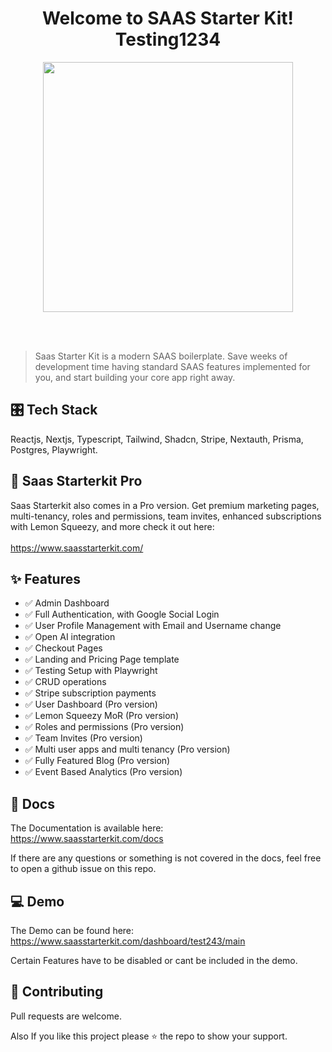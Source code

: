 <h1 align="center">Welcome to SAAS Starter Kit! Testing1234
</h1>
<p align="center">
  <img height="auto" width="400px" src="https://user-images.githubusercontent.com/24860061/113771653-839ae180-96d8-11eb-9df5-49a856019be4.png" />
<p align="center">
<br />
<br />
 
> Saas Starter Kit is a modern SAAS boilerplate. Save weeks of development time having standard SAAS features implemented for you, and start building your core app right away. 


## 🎛 Tech Stack 
Reactjs, Nextjs, Typescript, Tailwind, Shadcn, Stripe, Nextauth, Prisma, Postgres, Playwright. 


  
## 🧿 Saas Starterkit Pro
 
Saas Starterkit also comes in a Pro version. Get premium marketing pages, multi-tenancy, roles and permissions, team invites, enhanced subscriptions with Lemon Squeezy, and more check it out here: 
<br />
<br />
https://www.saasstarterkit.com/
<br />

## ✨ Features
-  ✅  Admin Dashboard
-  ✅  Full Authentication, with Google Social Login
-  ✅  User Profile Management with Email and Username change
-  ✅  Open AI integration
-  ✅  Checkout Pages
-  ✅  Landing and Pricing Page template
-  ✅  Testing Setup with Playwright
-  ✅  CRUD operations
-  ✅  Stripe subscription payments
-  ✅  User Dashboard (Pro version)
-  ✅  Lemon Squeezy MoR (Pro version)
-  ✅  Roles and permissions (Pro version)
-  ✅  Team Invites (Pro version)
-  ✅  Multi user apps and multi tenancy (Pro version) 
-  ✅  Fully Featured Blog (Pro version)
-  ✅  Event Based Analytics (Pro version) 

## 📜 Docs 

The Documentation is available here: 
<br />
https://www.saasstarterkit.com/docs

If  there are any questions or something is not covered in the docs, feel free to open a github issue on this repo. 

##  💻 Demo
The Demo can be found here: 
<br />
https://www.saasstarterkit.com/dashboard/test243/main

Certain Features have to be disabled or cant be included in the demo. 


## 🤝 Contributing

Pull requests are welcome.

Also If you like this project please ⭐️ the repo to show your support.  
